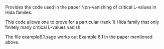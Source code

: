 Provides the code used in the paper Non-vanishing of critical L-values in Hida familes.

This code allows one to prove for a particular (rank 1) Hida family that only finitely many critical L-values vanish.

The file example6.1.sage works out Example 6.1 in the paper mentioned above.
